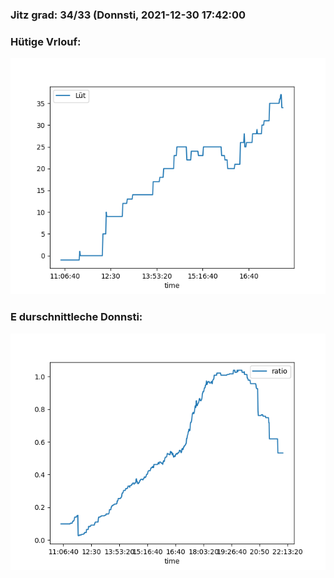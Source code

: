 ### Jitz grad: 34/33 (Donnsti, 2021-12-30 17:42:00

### Hütige Vrlouf:
![Graph](Today.png)

### E durschnittleche Donnsti:
![Graph](Donnsti.png)